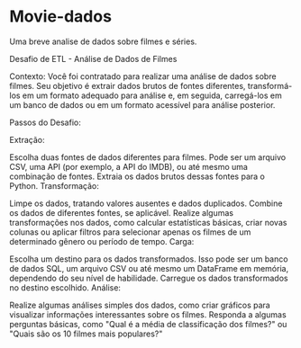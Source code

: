 # Movie-dados
Uma breve analise de dados sobre filmes e séries.

Desafio de ETL - Análise de Dados de Filmes

Contexto:
Você foi contratado para realizar uma análise de dados sobre filmes. Seu objetivo é extrair dados brutos de fontes diferentes, transformá-los em um formato adequado para análise e, em seguida, carregá-los em um banco de dados ou em um formato acessível para análise posterior.

Passos do Desafio:

Extração:

Escolha duas fontes de dados diferentes para filmes. Pode ser um arquivo CSV, uma API (por exemplo, a API do IMDB), ou até mesmo uma combinação de fontes.
Extraia os dados brutos dessas fontes para o Python.
Transformação:

Limpe os dados, tratando valores ausentes e dados duplicados.
Combine os dados de diferentes fontes, se aplicável.
Realize algumas transformações nos dados, como calcular estatísticas básicas, criar novas colunas ou aplicar filtros para selecionar apenas os filmes de um determinado gênero ou período de tempo.
Carga:

Escolha um destino para os dados transformados. Isso pode ser um banco de dados SQL, um arquivo CSV ou até mesmo um DataFrame em memória, dependendo do seu nível de habilidade.
Carregue os dados transformados no destino escolhido.
Análise:

Realize algumas análises simples dos dados, como criar gráficos para visualizar informações interessantes sobre os filmes.
Responda a algumas perguntas básicas, como "Qual é a média de classificação dos filmes?" ou "Quais são os 10 filmes mais populares?"
